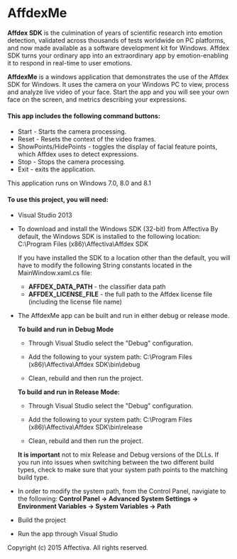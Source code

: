 # AffdexMe

**Affdex SDK** is the culmination of years of scientific research into emotion detection, validated across thousands of tests worldwide on PC platforms, and now made available as a software development kit for Windows. Affdex SDK turns your ordinary app into an extraordinary app by emotion-enabling it to respond in real-time to user emotions.

**AffdexMe** is a windows application that demonstrates the use of the Affdex SDK for Windows. It uses the camera on your Windows PC to view, process and analyze live video of your face. Start the app and you will see your own face on the screen, and metrics describing your expressions.

#### This app includes the following command buttons:

*   Start - Starts the camera processing.
*   Reset - Resets the context of the video frames.
*   ShowPoints/HidePoints - toggles the display of facial feature points, which Affdex uses to detect expressions.
*   Stop - Stops the camera processing.
*   Exit - exits the application.

This application runs on Windows 7.0, 8.0 and 8.1

#### To use this project, you will need:

*   Visual Studio 2013

*   To download and install the Windows SDK (32-bit) from Affectiva By default, the Windows SDK is installed to the following location: C:\Program Files (x86)\Affectiva\Affdex SDK

    If you have installed the SDK to a location other than the default, you will have to modify the following String constants located in the MainWindow.xaml.cs file:

    *   **AFFDEX_DATA_PATH** - the classifier data path
    *   **AFFDEX_LICENSE_FILE** - the full path to the Affdex license file (including the license file name)
*   The AffdexMe app can be built and run in either debug or release mode.

    **To build and run in Debug Mode**

    *   Through Visual Studio select the "Debug" configuration.

    *   Add the following to your system path: C:\Program Files (x86)\Affectiva\Affdex SDK\bin\debug

    *   Clean, rebuild and then run the project.

    **To build and run in Release Mode:**

    *   Through Visual Studio select the "Debug" configuration.

    *   Add the following to your system path: C:\Program Files (x86)\Affectiva\Affdex SDK\bin\release

    *   Clean, rebuild and then run the project.

    **It is important** not to mix Release and Debug versions of the DLLs. If you run into issues when switching between the two different build types, check to make sure that your system path points to the matching build type.

*   In order to modify the system path, from the Control Panel, navigiate to the following: **Control Panel -> Advanced System Settings -> Environment Variables -> System Variables -> Path**

*   Build the project

*   Run the app through Visual Studio

Copyright (c) 2015 Affectiva. All rights reserved.
